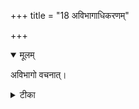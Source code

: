 +++
title = "18 अविभागाधिकरणम्"

+++


<details open><summary>मूलम्</summary>

अविभागो वचनात्।
</details>



<details><summary>टीका</summary>

अविभागश्च सम्पत्तिः परमात्मनि युज्यते । पूर्ववाक्यस्थसम्पत्ति वचनावर्तनादिह ॥ [503]
</details>

